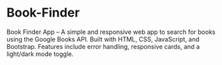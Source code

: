 # Book-Finder
Book Finder App – A simple and responsive web app to search for books using the Google Books API.  Built with HTML, CSS, JavaScript, and Bootstrap.  Features include error handling, responsive cards, and a light/dark mode toggle.
